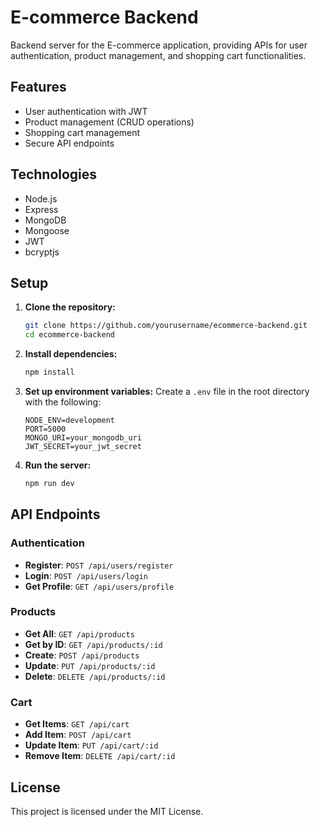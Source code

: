 # E-commerce Backend

Backend server for the E-commerce application, providing APIs for user authentication, product management, and shopping cart functionalities.

## Features

- User authentication with JWT
- Product management (CRUD operations)
- Shopping cart management
- Secure API endpoints

## Technologies

- Node.js
- Express
- MongoDB
- Mongoose
- JWT
- bcryptjs

## Setup

1. **Clone the repository:**
    ```bash
    git clone https://github.com/yourusername/ecommerce-backend.git
    cd ecommerce-backend
    ```

2. **Install dependencies:**
    ```bash
    npm install
    ```

3. **Set up environment variables:**
    Create a `.env` file in the root directory with the following:
    ```env
    NODE_ENV=development
    PORT=5000
    MONGO_URI=your_mongodb_uri
    JWT_SECRET=your_jwt_secret
    ```

4. **Run the server:**
    ```bash
    npm run dev
    ```

## API Endpoints

### Authentication
- **Register**: `POST /api/users/register`
- **Login**: `POST /api/users/login`
- **Get Profile**: `GET /api/users/profile`

### Products
- **Get All**: `GET /api/products`
- **Get by ID**: `GET /api/products/:id`
- **Create**: `POST /api/products`
- **Update**: `PUT /api/products/:id`
- **Delete**: `DELETE /api/products/:id`

### Cart
- **Get Items**: `GET /api/cart`
- **Add Item**: `POST /api/cart`
- **Update Item**: `PUT /api/cart/:id`
- **Remove Item**: `DELETE /api/cart/:id`

## License

This project is licensed under the MIT License.
